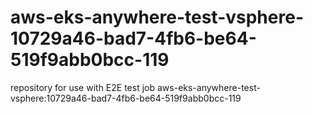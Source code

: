 # aws-eks-anywhere-test-vsphere-10729a46-bad7-4fb6-be64-519f9abb0bcc-119
repository for use with E2E test job aws-eks-anywhere-test-vsphere:10729a46-bad7-4fb6-be64-519f9abb0bcc-119
